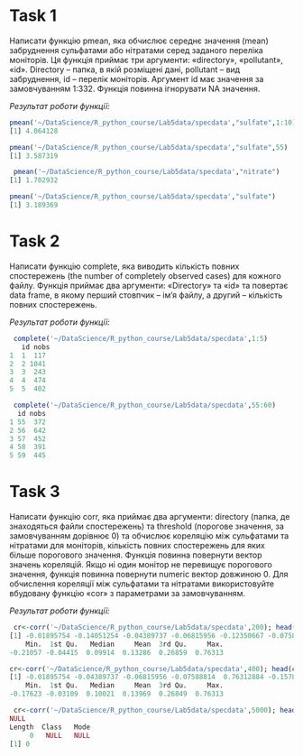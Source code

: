 # Task 1 
Написати функцію pmean, яка обчислює середнє значення (mean) забруднення сульфатами або нітратами серед заданого переліка моніторів. Ця функція приймає три аргументи: «directory», «pollutant», «id». Directory – папка, в якій розміщені дані, pollutant – вид забруднення, id – перелік моніторів. Аргумент id має значення за замовчуванням 1:332.
Функція повинна ігнорувати NA значення. 

*Результат роботи функції:*

```r
pmean('~/DataScience/R_python_course/Lab5data/specdata',"sulfate",1:10)
[1] 4.064128
```

```r
pmean('~/DataScience/R_python_course/Lab5data/specdata',"sulfate",55)
[1] 3.587319
```

```r
 pmean('~/DataScience/R_python_course/Lab5data/specdata',"nitrate")
[1] 1.702932
```
```r
pmean('~/DataScience/R_python_course/Lab5data/specdata',"sulfate")
[1] 3.189369
```
# Task 2
 Написати функцію complete, яка виводить кількість повних спостережень (the number of completely observed cases) для кожного файлу. Функція
приймає два аргументи: «Directory» та «id» та повертає data frame, в якому перший стовпчик – ім’я файлу, а другий – кількість повних спостережень. 

*Результат роботи функції:*

```r
 complete('~/DataScience/R_python_course/Lab5data/specdata',1:5)
   id nobs
1  1  117
2  2 1041
3  3  243
4  4  474
5  5  402
```

```r
 complete('~/DataScience/R_python_course/Lab5data/specdata',55:60)
  id nobs
1 55  372
2 56  642
3 57  452
4 58  391
5 59  445
```

# Task 3

 Написати функцію corr, яка приймає два аргументи: directory (папка, де
знаходяться файли спостережень) та threshold (порогове значення, за
замовчуванням дорівнює 0) та обчислює кореляцію між сульфатами та
нітратами для моніторів, кількість повних спостережень для яких більше
порогового значення. Функція повинна повернути вектор значень
кореляцій. Якщо ні один монітор не перевищує порогового значення,
функція повинна повернути numeric вектор довжиною 0. Для обчислення
кореляції між сульфатами та нітратами використовуйте вбудовану функцію 
«cor» з параметрами за замовчуванням.

*Результат роботи функції:*
```r
 cr<-corr('~/DataScience/R_python_course/Lab5data/specdata',200); head(cr); summary(cr)
[1] -0.01895754 -0.14051254 -0.04389737 -0.06815956 -0.12350667 -0.07588814
    Min.  1st Qu.   Median     Mean  3rd Qu.     Max. 
-0.21057 -0.04415  0.09914  0.13286  0.26859  0.76313 
```
```r
cr<-corr('~/DataScience/R_python_course/Lab5data/specdata',400); head(cr); summary(cr)
[1] -0.01895754 -0.04389737 -0.06815956 -0.07588814  0.76312884 -0.15782860
    Min.  1st Qu.   Median     Mean  3rd Qu.     Max. 
-0.17623 -0.03109  0.10021  0.13969  0.26849  0.76313 
```
```r
 cr<-corr('~/DataScience/R_python_course/Lab5data/specdata',5000); head(cr); summary(cr);length(cr)
NULL
Length  Class   Mode 
     0   NULL   NULL 
[1] 0
```